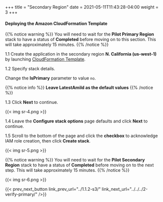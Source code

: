 +++
title = "Secondary Region"
date =  2021-05-11T11:43:28-04:00
weight = 3
+++

#### Deploying the Amazon CloudFormation Template

{{% notice warning %}}
You will need to wait for the **Pilot Primary Region** stack to have a status of **Completed** before moving on to this section. This will take approximately 15 minutes.
{{% /notice %}}

1.1 Create the application in the secondary region **N. California (us-west-1)** by launching [CloudFormation Template](https://console.aws.amazon.com/cloudformation/home?region=us-west-1#/stacks/create/template?stackName=pilot-secondary&templateURL=https://ee-assets-prod-us-east-1/modules/7ebe40ac15b94a1e815828a877bde9b3/v7/PilotLightDR.yaml).

1.2  Specify stack details.

Change the **IsPrimary** parameter to value `no`.

{{% notice info %}}
**Leave LatestAmiId as the default values**
{{% /notice %}}

1.3 Click **Next** to continue.

{{< img sr-4.png >}}

1.4 Leave the **Configure stack options** page defaults and click **Next** to continue.

1.5 Scroll to the bottom of the page and click the **checkbox** to acknowledge IAM role creation, then click **Create stack**.

{{< img sr-5.png >}}

{{% notice warning %}}
You will need to wait for the **Pilot Secondary Region** stack to have a status of **Completed** before moving on to the next step. This will take approximately 15 minutes.
{{% /notice %}}

{{< img sr-6.png >}}

{{< prev_next_button link_prev_url="../1.1.2-s3/" link_next_url="../../../2-verify-primary/" />}}